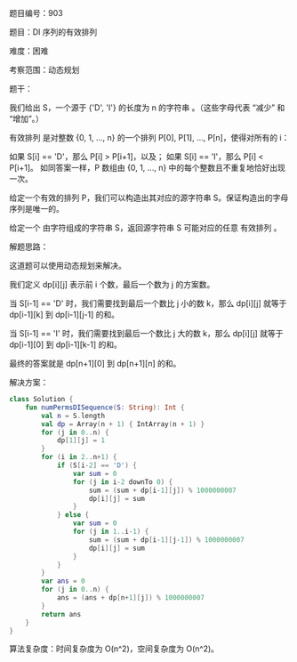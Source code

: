 题目编号：903

题目：DI 序列的有效排列

难度：困难

考察范围：动态规划

题干：

我们给出 S，一个源于 {'D', 'I'} 的长度为 n 的字符串 。（这些字母代表 “减少” 和 “增加”。）

有效排列 是对整数 {0, 1, ..., n} 的一个排列 P[0], P[1], ..., P[n]，使得对所有的 i：

如果 S[i] == 'D'，那么 P[i] > P[i+1]，以及；
如果 S[i] == 'I'，那么 P[i] < P[i+1]。
如同答案一样，P 数组由 {0, 1, ..., n} 中的每个整数且不重复地恰好出现一次。

给定一个有效的排列 P，我们可以构造出其对应的源字符串 S。保证构造出的字母序列是唯一的。

给定一个 由字符组成的字符串 S，返回源字符串 S 可能对应的任意 有效排列 。


解题思路：

这道题可以使用动态规划来解决。

我们定义 dp[i][j] 表示前 i 个数，最后一个数为 j 的方案数。

当 S[i-1] == 'D' 时，我们需要找到最后一个数比 j 小的数 k，那么 dp[i][j] 就等于 dp[i-1][k] 到 dp[i-1][j-1] 的和。

当 S[i-1] == 'I' 时，我们需要找到最后一个数比 j 大的数 k，那么 dp[i][j] 就等于 dp[i-1][0] 到 dp[i-1][k-1] 的和。

最终的答案就是 dp[n+1][0] 到 dp[n+1][n] 的和。

解决方案：

```kotlin
class Solution {
    fun numPermsDISequence(S: String): Int {
        val n = S.length
        val dp = Array(n + 1) { IntArray(n + 1) }
        for (j in 0..n) {
            dp[1][j] = 1
        }
        for (i in 2..n+1) {
            if (S[i-2] == 'D') {
                var sum = 0
                for (j in i-2 downTo 0) {
                    sum = (sum + dp[i-1][j]) % 1000000007
                    dp[i][j] = sum
                }
            } else {
                var sum = 0
                for (j in 1..i-1) {
                    sum = (sum + dp[i-1][j-1]) % 1000000007
                    dp[i][j] = sum
                }
            }
        }
        var ans = 0
        for (j in 0..n) {
            ans = (ans + dp[n+1][j]) % 1000000007
        }
        return ans
    }
}
```

算法复杂度：时间复杂度为 O(n^2)，空间复杂度为 O(n^2)。
